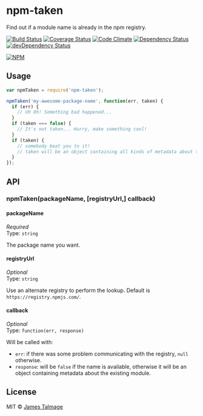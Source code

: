 # npm-taken 

Find out if a module name is already in the npm registry.

[![Build Status](https://travis-ci.org/jamestalmage/npm-taken.svg?branch=master)](https://travis-ci.org/jamestalmage/npm-taken)
[![Coverage Status](https://coveralls.io/repos/jamestalmage/npm-taken/badge.svg?branch=master&service=github)](https://coveralls.io/github/jamestalmage/npm-taken?branch=master)
[![Code Climate](https://codeclimate.com/github/jamestalmage/npm-taken/badges/gpa.svg)](https://codeclimate.com/github/jamestalmage/npm-taken)
[![Dependency Status](https://david-dm.org/jamestalmage/npm-taken.svg)](https://david-dm.org/jamestalmage/npm-taken)
[![devDependency Status](https://david-dm.org/jamestalmage/npm-taken/dev-status.svg)](https://david-dm.org/jamestalmage/npm-taken#info=devDependencies)

[![NPM](https://nodei.co/npm/npm-taken.png)](https://nodei.co/npm/npm-taken/)

## Usage

```js
var npmTaken = require('npm-taken');

npmTaken('my-awesome-package-name', function(err, taken) {
  if (err) {
    // Uh Oh! Something bad happened...
  }
  if (taken === false) {
    // It's not taken... Hurry, make something cool!
  }
  if (taken) {
    // somebody beat you to it!
    // taken will be an object containing all kinds of metadata about the existing package.
  }
});
```

## API

### npmTaken(packageName, [registryUrl,] callback)

#### packageName

*Required*  
Type: `string`

The package name you want.

#### registryUrl

*Optional*  
Type: `string`

Use an alternate registry to perform the lookup.
Default is `https://registry.npmjs.com/`.

#### callback

*Optional*  
Type: `function(err, response)`

Will be called with:

- `err`: if there was some problem communicating with the registry, `null` otherwise.
- `response`: will be `false` if the name is available, otherwise it will be an object containing metadata about the existing module.

## License

MIT © [James Talmage](http://github.com/jamestalmage)
